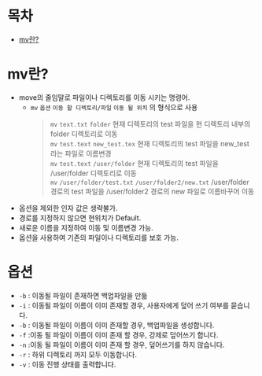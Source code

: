 # 목차
- [mv란?](#mv란?)

# mv란?
- move의 줄임말로 파일이나 디렉토리를 이동 시키는 명령어.
  - `mv` `옵션` `이동 할 디렉토리/파일` `이동 될 위치` 의 형식으로 사용
    >   `mv` `text.txt` `folder` 현재 디렉토리의 test 파일을 현 디렉토리 내부의 folder 디렉토리로 이동   
    >   `mv` `test.text` `new_test.tex` 현재 디렉토리의 test 파일을 new_test 라는 파일로 이름변경   
    >   `mv` `test.text` `/user/folder` 현재 디렉토리의 test 파일을 /user/folder 디렉토리로 이동   
    >   `mv` `/user/folder/test.txt` `/user/folder2/new.txt` /user/folder 경로의 test 파일을 /user/folder2 경로의 new 파일로 
    > 이름바꾸어 이동
- 옵션을 제외한 인자 값은 생략불가.
- 경로를 지정하지 않으면 현위치가 Default.
- 새로운 이름을 지정하여 이동 및 이름변경 가능.
- 옵션을 사용하여 기존의 파일이나 디렉토리를 보호 가능.

# 옵션
- `-b` : 이동될 파일이 존재하면 백업파일을 만듦
- `-i` : 이동될 파일이 이름이 이미 존재할 경우, 사용자에게 덮어 쓰기 여부를 묻습니다.
- `-b` : 이동될 파일이 이름이 이미 존재할 경우, 백업파일을 생성합니다.
- `-f` :이동 될 파일이 이름이 이미 존재 할 경우, 강제로 덮어쓰기 합니다.
- `-n` :이동 될 파일이 이름이 이미 존재 할 경우, 덮어쓰기를 하지 않습니다.
- `-r` : 하위 디렉토리 까지 모두 이동합니다.
- `-v` : 이동 진행 상태를 출력합니다.